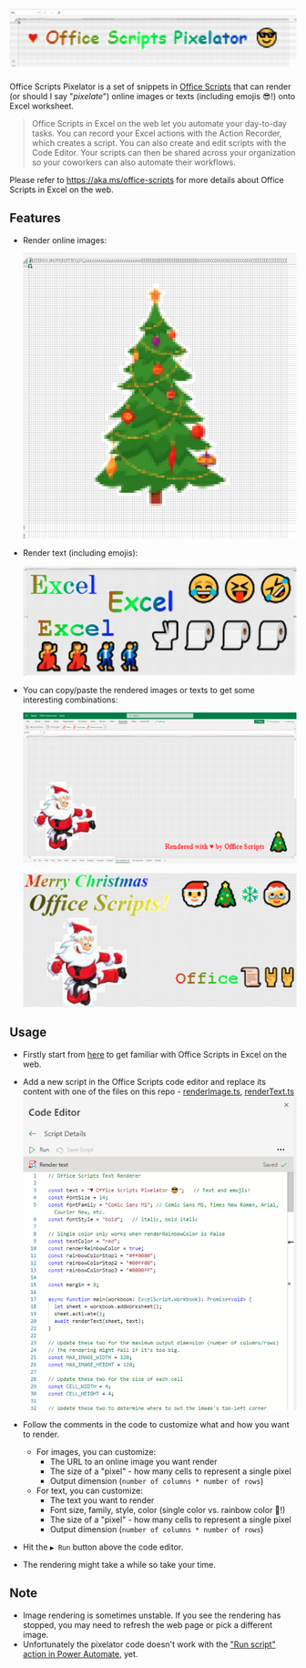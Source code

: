 # ![banner](images/banner.png)

Office Scripts Pixelator is a set of snippets in [Office Scripts](https://aka.ms/office-scripts) that can render (or should I say "*pixelate*") online images or texts (including emojis 😎!) onto Excel worksheet.

> Office Scripts in Excel on the web let you automate your day-to-day tasks. You can record your Excel actions with the Action Recorder, which creates a script. You can also create and edit scripts with the Code Editor. Your scripts can then be shared across your organization so your coworkers can also automate their workflows.

Please refer to <https://aka.ms/office-scripts> for more details about Office Scripts in Excel on the web.

## Features

- Render online images:

  ![render-image-sample](images/sample-4.png)

- Render text (including emojis):

  ![sample-text-sample](images/sample-2.png)

- You can copy/paste the rendered images or texts to get some interesting combinations:

  ![sample-combined-1](images/sample-3.png)

  ![sample-combined-2](images/sample-1.png)

## Usage

- Firstly start from [here](https://aka.ms/office-scripts) to get familiar with Office Scripts in Excel on the web.

- Add a new script in the Office Scripts code editor and replace its content with one of the files on this repo - [renderImage.ts](src/renderImage.ts), [renderText.ts](src/renderText.ts)
  ![code-editor](images/code-editor.png)
- Follow the comments in the code to customize what and how you want to render.
  - For images, you can customize:
    - The URL to an online image you want render
    - The size of a "pixel" - how many cells to represent a single pixel
    - Output dimension (`number of columns * number of rows`)
  - For text, you can customize:
    - The text you want to render
    - Font size, family, style, color (single color vs. rainbow color 🌈!)
    - The size of a "pixel" - how many cells to represent a single pixel
    - Output dimension (`number of columns * number of rows`)
- Hit the `▶ Run` button above the code editor.
- The rendering might take a while so take your time.

## Note

- Image rendering is sometimes unstable. If you see the rendering has stopped, you may need to refresh the web page or pick a different image.
- Unfortunately the pixelator code doesn't work with the ["Run script" action in Power Automate](https://docs.microsoft.com/en-us/office/dev/scripts/tutorials/excel-power-automate-manual), yet.
